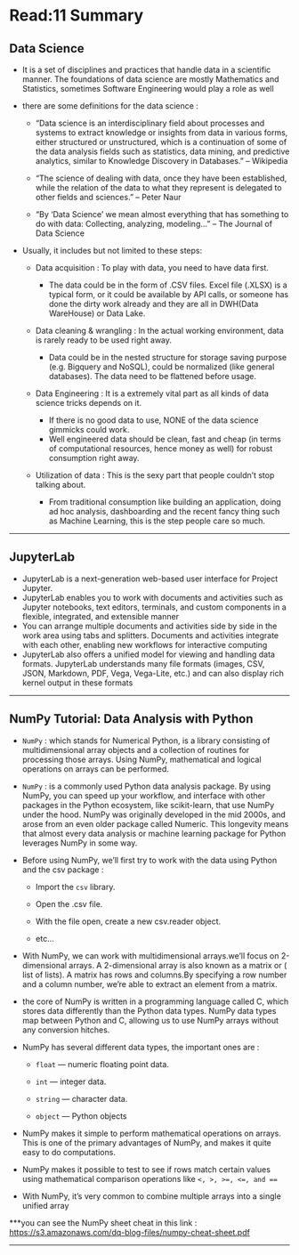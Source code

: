 # Read:11 Summary

## Data Science
* It is a set of disciplines and practices that handle data in a scientific manner. The foundations
of data science are mostly Mathematics and Statistics, sometimes Software Engineering would play a role as well
* there are some definitions for the data science :
  * “Data science is an interdisciplinary field about processes and systems to extract knowledge or insights from data in various forms, either structured or 
  unstructured, which is a continuation of some of the data analysis fields such as statistics, data mining, and predictive analytics, similar to Knowledge 
  Discovery in Databases.” – Wikipedia


  * “The science of dealing with data, once they have been established, while the relation of the data to what they represent 
  is delegated to other fields and sciences.” – Peter Naur


  * “By ‘Data Science’ we mean almost everything that has something to do with data: Collecting, analyzing, 
  modeling…” – The Journal of Data Science

* Usually, it includes but not limited to these steps:
  * Data acquisition : To play with data, you need to have data first.
    * The data could be in the form of .CSV files. Excel file (.XLSX) is a typical form, or it could be available by API calls, or someone has done
    the dirty work already and they are all in DWH(Data WareHouse) or Data Lake.


  * Data cleaning & wrangling : In the actual working environment, data is rarely ready to be used right away.
    * Data could be in the nested structure for storage saving purpose (e.g. Bigquery and NoSQL), could be normalized (like general databases). The data 
    need to be flattened before usage.

  * Data Engineering : It is a extremely vital part as all kinds of data science tricks depends on it.
    * If there is no good data to use, NONE of the data science gimmicks could work.
    * Well engineered data should be clean, fast and cheap (in terms of computational resources, hence money as well) for robust
    consumption right away.


  * Utilization of data : This is the sexy part that people couldn’t stop talking about.
    * From traditional consumption like building an application, doing ad hoc analysis, dashboarding and the recent fancy thing such as 
    Machine Learning, this is the step people care so much.
    
 ---------------------------------------------------------------------------------------------------------------------------------------------

## JupyterLab
* JupyterLab is a next-generation web-based user interface for Project Jupyter.
* JupyterLab enables you to work with documents and activities such as Jupyter notebooks, text editors, terminals, and custom
components in a flexible, integrated, and extensible manner
* You can arrange multiple documents and activities side by side in the work area using tabs and splitters. Documents and activities
integrate with each other, enabling new workflows for interactive computing
* JupyterLab also offers a unified model for viewing and handling data formats. JupyterLab understands many file formats (images, CSV, JSON, Markdown, PDF, Vega, Vega-Lite, etc.)
and can also display rich kernel output in these formats
--------------------------------------------------------------------------------------------------------------------------------------------------
## NumPy Tutorial: Data Analysis with Python

* `NumPy` : which stands for Numerical Python, is a library consisting of multidimensional array objects and a collection of routines for processing those arrays.
Using NumPy, mathematical and logical operations on arrays can be performed.
* `NumPy` :  is a commonly used Python data analysis package. By using NumPy, you can speed up your workflow, and interface with other packages in the Python
ecosystem, like scikit-learn, that use NumPy under the hood. NumPy was originally developed in the mid 2000s, and arose from an even older 
package called Numeric. This longevity means that almost every data analysis or machine learning package for Python leverages NumPy in some way.

* Before using NumPy, we’ll first try to work with the data using Python and the csv package :
  * Import the `csv` library.
  * Open the .csv file.

  * With the file open, create a new csv.reader object.

  * etc...

* With NumPy, we can work with multidimensional arrays.we’ll focus on 2-dimensional arrays. A 2-dimensional array is also known as a matrix or ( list of lists). A matrix 
has rows and columns.By specifying a row number and a column number, we’re able to extract an element from a matrix.
* the core of NumPy is written in a programming language called C, which stores data differently than the Python data types. NumPy data types map between Python and C, allowing
us to use NumPy arrays without any conversion hitches.
* NumPy has several different data types, the important ones are :
  * `float` — numeric floating point data.

  * `int` — integer data.
  * `string` — character data.
  * `object` — Python objects

* NumPy makes it simple to perform mathematical operations on arrays. This is one of the primary advantages of NumPy, and makes it
quite easy to do computations.

* NumPy makes it possible to test to see if rows match certain values using mathematical comparison operations like `<, >, >=, <=, and ==`
* With NumPy, it’s very common to combine multiple arrays into a single unified array

***you can see the NumPy sheet cheat in this link : https://s3.amazonaws.com/dq-blog-files/numpy-cheat-sheet.pdf


----------------------------------------------------------------------------------------------------------------------



















  
  
  
  
  
  
  
  
  
  
  
  
  
  
  
  
  
  



